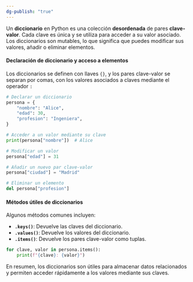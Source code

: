 ```yaml
---
dg-publish: "true"
---
```

Un **diccionario** en Python es una colección **desordenada** de pares **clave-valor**. Cada clave es única y se utiliza para acceder a su valor asociado. Los diccionarios son mutables, lo que significa que puedes modificar sus valores, añadir o eliminar elementos.

#### Declaración de diccionario y acceso a elementos

Los diccionarios se definen con llaves `{}`, y los pares clave-valor se separan por comas, con los valores asociados a claves mediante el operador `:`

```python
# Declarar un diccionario
persona = {
    "nombre": "Alice",
    "edad": 30,
    "profesion": "Ingeniera",
}

# Acceder a un valor mediante su clave
print(persona["nombre"])  # Alice

# Modificar un valor
persona["edad"] = 31

# Añadir un nuevo par clave-valor
persona["ciudad"] = "Madrid"

# Eliminar un elemento
del persona["profesion"]
```

#### Métodos útiles de diccionarios

Algunos métodos comunes incluyen:

- **`.keys()`**: Devuelve las claves del diccionario.
- **`.values()`**: Devuelve los valores del diccionario.
- **`.items()`**: Devuelve los pares clave-valor como tuplas.

```python
for clave, valor in persona.items():
    print(f"{clave}: {valor}")
```

En resumen, los diccionarios son útiles para almacenar datos relacionados y permiten acceder rápidamente a los valores mediante sus claves.
